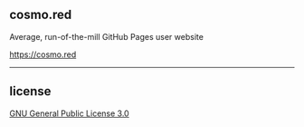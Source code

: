 ## cosmo.red

Average, run-of-the-mill GitHub Pages user website

https://cosmo.red

---

## license

[GNU General Public License 3.0](LICENSE)
